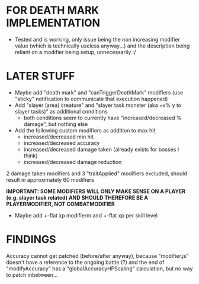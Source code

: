 # FOR DEATH MARK IMPLEMENTATION
* Tested and is working, only issue being the non increasing modifier value (which is technically useless anyway...)
and the description being reliant on a modifier being setup, unnecessarily :/

# LATER STUFF

* Maybe add "death mark" and "canTriggerDeathMark" modifiers (use "sticky" notification to communicate that execution happened)
* Add "slayer (area) creature" and "slayer task monster (aka +x% y to slayer tasks)" as additional conditions
  * both conditions seem to currently have "increased/decreased % damage", but nothing else
* Add the following custom modifiers as addition to max hit
  * increased/decreased min hit
  * increased/decreased accuracy
  * increased/decreased damage taken (already exists for bosses I think)
  * increased/decreased damage reduction
 
 2 damage taken modifiers and 3 "traitApplied" modifiers excluded,
 should result in approximately 60 modifiers

 **IMPORTANT: SOME MODIFIERS WILL ONLY MAKE SENSE ON A PLAYER (e.g. slayer task related) AND SHOULD THEREFORE BE A PLAYERMODIFIER, NOT COMBATMODIFIER**

 
 * Maybe add +-flat xp modifierm and +-flat xp per skill level
	 
# FINDINGS
Accuracy cannot get patched (before/after anyway), because "modifier.js" doesn't have a reference to the ongoing battle (?)
and the end of "modifyAccuracy" has a "globalAccuracyHPScaling" calculation, but no way to patch inbetween...